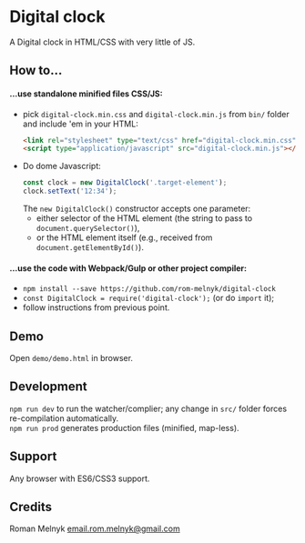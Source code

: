 # Digital clock
A Digital clock in HTML/CSS with very little of JS.



## How to...

#### ...use standalone minified files CSS/JS:
- pick `digital-clock.min.css` and `digital-clock.min.js` from `bin/` folder and include 'em in your HTML:
   ```html
   <link rel="stylesheet" type="text/css" href="digital-clock.min.css">
   <script type="application/javascript" src="digital-clock.min.js"></script>
   ```
- Do dome Javascript:
   ```javascript
   const clock = new DigitalClock('.target-element');
   clock.setText('12:34');
   ```
   The `new DigitalClock()` constructor accepts one parameter:
   - either selector of the HTML element (the string to pass to `document.querySelector()`),
   - or the HTML element itself (e.g., received from `document.getElementById()`).

#### ...use the code with Webpack/Gulp or other project compiler:
- `npm install --save https://github.com/rom-melnyk/digital-clock`
- `const DigitalClock = require('digital-clock');` (or do `import` it);
- follow instructions from previous point.



## Demo
Open `demo/demo.html` in browser.



## Development
`npm run dev` to run the watcher/complier; any change in `src/` folder forces re-compilation automatically.  
`npm run prod` generates production files (minified, map-less).



## Support
Any browser with ES6/CSS3 support.



## Credits
Roman Melnyk <email.rom.melnyk@gmail.com>

